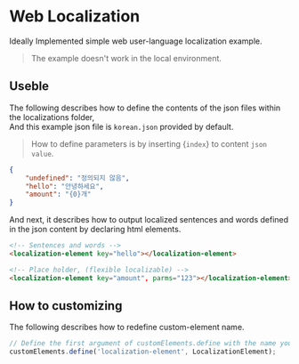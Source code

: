# Web Localization
Ideally Implemented simple web user-language localization example.

> The example doesn't work in the local environment.

## Useble

The following describes how to define the contents of the json files within the localizations folder, <br />
And this example json file is `korean.json` provided by default.

> How to define parameters is by inserting {`index`} to content `json value`.

```json
{
    "undefined": "정의되지 않음",
    "hello": "안녕하세요",
    "amount": "{0}개"
}
```

And next, it describes how to output localized sentences and words defined in the json content by declaring html elements.
```html
<!-- Sentences and words -->
<localization-element key="hello"></localization-element>

<!-- Place holder, (flexible localizable) -->
<localization-element key="amount", parms="123"></localization-element>
```

## How to customizing

The following describes how to redefine custom-element name.
```js
// Define the first argument of customElements.define with the name you want.
customElements.define('localization-element', LocalizationElement);
```
